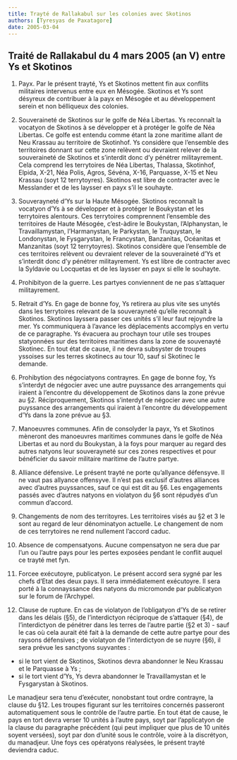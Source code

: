 ```yaml
---
title: Trayté de Rallakabul sur les colonies avec Skotinos
authors: [Tyresyas de Paxatagore]
date: 2005-03-04
---
```


## Traité de Rallakabul du 4 mars 2005 (an V) entre Ys et Skotinos

1. Payx. Par le présent trayté, Ys et Skotinos mettent fin aux conflits militaires intervenus entre eux en Mésogée. Skotinos et Ys sont désyreux de contribuer à la payx en Mésogée et au développement serein et non bélliqueux des colonies.

2. Souveraineté de Skotinos sur le golfe de Néa Libertas. Ys reconnaît la vocatyon de Skotinos à se développer et à protéger le golfe de Néa Libertas. Ce golfe est entendu comme étant la zone maritime allant de Neu Krassau au territoire de Skotinhof. Ys considère que l’ensemble des territoires donnant sur cette zone relèvent ou devraient relever de la souveraineté de Skotinos et s’interdit donc d’y pénétrer militayrement. Cela comprend les terrytoires de Néa Libertas, Thalassa, Skotinhof, Elpida, X-21, Néa Polis, Agros, Sévéna, X-16, Parquasse, X-15 et Neu Krassau (soyt 12 terrytoyres). Skotinos est libre de contracter avec le Messlander et de les laysser en payx s’il le souhayte.

3. Souverayneté d’Ys sur la Haute Mésogée. Skotinos reconnaît la vocatyon d’Ys à se développer et à protéger le Boukystan et les terrytoires alentours. Ces terrytoires comprennent l’ensemble des territoires de Haute Mésogée, c’est-àdire le Boukystan, l’Alphanystan, le Travaillamystan, l’Harmanystan, le Parkystan, le Truquystan, le Londonystan, le Fysgarystan, le Francystan, Banzanitas, Océanitas et Manzanitas (soyt 12 terrytoyres). Skotinos considère que l’ensemble de ces territoires relèvent ou devraient relever de la souveraineté d’Ys et s’interdit donc d’y pénétrer militayrement. Ys est libre de contracter avec la Syldavie ou Locquetas et de les laysser en payx si elle le souhayte.

4. Prohibityon de la guerre. Les partyes conviennent de ne pas s’attaquer militayrement.

5. Retrait d’Ys. En gage de bonne foy, Ys retirera au plus vite ses unytés dans les terrytoires relevant de la souverayneté qu’elle reconnaît à Skotinos. Skotinos layssera passer ces unités s’il leur faut rejoyndre la mer. Ys communiquera à l’avance les déplacements accomplys en vertu de ce paragraphe. Ys évacuera au prochayn tour utile ses troupes statyonnées sur des territoires maritimes dans la zone de souvenayté Skotinec. En tout état de cause, il ne devra subsyster de troupes yssoises sur les terres skotinecs au tour 10, sauf si Skotinec le demande.

6. Prohibytion des négociatyons contrayres. En gage de bonne foy, Ys s’interdyt de négocier avec une autre puyssance des arrangements qui iraient à l’encontre du développement de Skotinos dans la zone prévue au §2. Réciproquement, Skotinos s’interdyt de négocier avec une autre puyssance des arrangements qui iraient à l’encontre du développement d’Ys dans la zone prévue au §3.

7. Manoeuvres communes. Afin de consolyder la payx, Ys et Skotinos mèneront des manoeuvres maritimes communes dans le golfe de Néa Libertas et au nord du Boukystan, à la foys pour marquer au regard des autres natyons leur souverayneté sur ces zones respectives et pour bénéficier du savoir militaire maritime de l’autre partye.

8. Alliance défensive. Le présent trayté ne porte qu’allyance défensyve. Il ne vaut pas allyance offensyve. Il n’est pas exclusif d’autres alliances avec d’autres puyssances, sauf ce qui est dit au §6. Les engagements passés avec d’autres natyons en violatyon du §6 sont répudyés d’un commun d’accord.

9. Changements de nom des territoyres. Les territoires visés au §2 et 3 le sont au regard de leur dénominatyon actuelle. Le changement de nom de ces terrytoires ne rend nullement l’accord caduc.

10. Absence de compensatyons. Aucune compensatyon ne sera due par l’un ou l’autre pays pour les pertes exposées pendant le conflit auquel ce trayté met fyn.

11. Forcee exécutoyre, publicatyon. Le présent accord sera sygné par les chefs d’Etat des deux pays. Il sera immédiatement exécutoyre. Il sera porté à la connayssance des natyons du micromonde par publicatyon sur le forum de l’Archypel.

12. Clause de rupture. En cas de violatyon de l’obligatyon d’Ys de se retirer dans les délais (§5), de l’interdictyon réciproque de s’attaquer (§4), de l’interdictyon de pénétrer dans les terres de l’autre partie (§2 et 3) - sauf le cas où cela aurait été fait à la demande de cette autre partye pour des raysons défensives ; de violatyon de l’interdictyon de se nuyre (§6), il sera prévue les sanctyons suyvantes :
-  si le tort vient de Skotinos, Skotinos devra abandonner le Neu Krassau et le Parquasse à Ys ;
-  si le tort vient d’Ys, Ys devra abandonner le Travaillamystan et le Fysgarystan à Skotinos.

Le manadjeur sera tenu d’exécuter, nonobstant tout ordre contrayre, la clause du §12. Les troupes figurant sur les territoires concernés passeront automatiquement sous le contrôle de l’autre partie. En tout état de cause, le pays en tort devra verser 10 unités à l’autre pays, soyt par l’applicatyon de la clause du paragraphe précédent (qui peut impliquer que plus de 10 unités soyent versées), soyt par don d’unité sous le contrôle, voire à la discrétyon, du manadjeur. Une foys ces opératyons réalysées, le présent trayté deviendra caduc.